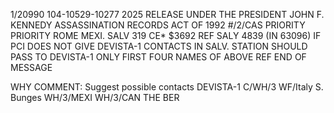 1/20990
104-10529-10277
2025 RELEASE UNDER THE PRESIDENT JOHN F. KENNEDY ASSASSINATION RECORDS ACT OF 1992
#/2/CAS
PRIORITY
PRIORITY ROME
MEXI. SALV
319 CE*
$3692
REF SALY 4839 (IN 63096)
IF PCI DOES NOT GIVE DEVISTA-1 CONTACTS IN SALV. STATION
SHOULD PASS TO DEVISTA-1 ONLY FIRST FOUR NAMES OF ABOVE REF
END OF MESSAGE

WHY COMMENT:
Suggest possible contacts DEVISTA-1
C/WH/3
WF/Italy S. Bunges
WH/3/MEXI
WH/3/CAN
THE
BER
